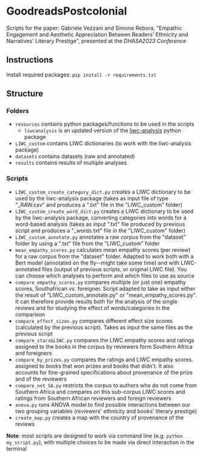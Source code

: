 # GoodreadsPostcolonial

Scripts for the paper:
Gabriele Vezzani and Simone Rebora, "Empathic Engagement and Aesthetic Appreciation Between Readers' Ethnicity and Narratives' Literary Prestige", presented at the *DHASA2023 Conference*

## Instructions

Install required packages: `pip install -r requirements.txt`

## Structure

### Folders

- `resources` contains python packages/functions to be used in the scripts
  - `liwcanalysis` is an updated version of the [liwc-analysis](https://github.com/EricWiener/liwc-analysis/tree/master) python package
- `LIWC_custom` contains LIWC dictionaries (to work with the liwc-analysis package)
- `datasets` contains datasets (raw and annotated)
- `results` contains results of multiple analyses

### Scripts

- `LIWC_custom_create_category_dict.py` creates a LIWC dictionary to be used by the liwc-analysis package (takes as input file of type "\_RAW.csv" and produces a ".txt" file in the "LIWC_custom" folder)
- `LIWC_custom_create_word_dict.py` creates a LIWC dictionary to be used by the liwc-analysis package, converting categories into words for a word-based analysis (takes as input ".txt" file produced by previous script and produces a "\_words.txt" file in the "LIWC_custom" folder)
- `LIWC_custom_annotate.py` annotates a raw corpus from the "dataset" folder by using a ".txt" file from the "LIWC_custom" folder
- `mean_empathy_scores.py` calculates mean empathy scores (per review) for a raw corpus from the "dataset" folder. Adapted to work both with a Bert model (annotated on the fly--might take some time) and with LIWC-annotated files (output of previous scripts, or original LIWC file). You can choose which analyses to perform and which files to use as source
- `compare_empathy_scores.py` compares multiple (or just one) empathy scores, Southafrican vs. foreigner. Script adapted to take as input either the result of "LIWC_custom_annotate.py" or "mean_empathy_scores.py". It can therefore provide results both for the analysis of the single reviews and for studying the effect of words/categories in the comparison  
- `compare_effect_sizes.py` compares different effect size scores (calculated by the previous script). Takes as input the same files as the previous script
- `compare_stars&LIWC.py` compares the LIWC empathy scores and ratings assigned to the books in the corpus by reviewers form Southern Africa and foreigners
- `compare_by_prizes.py` compares the ratings and LIWC empathy scores assigned to books that won prizes and books that didn't. It also accounts for fine-grained specifications about provenance of the prize and of the reviewers
- `compare_not_SA.py` restricts the corpus to authors who do not come from Southern Africa and compares on this sub-corpus LIWC scores and ratings from Southern African reviewers and foreign reviewers
- `anova.py` runs ANOVA model to find possible interactions between our two grouping variables (reviewers' ethnicity and books' literary prestige)
- `create_map.py` creates a map with the country of provenance of the reviews

**Note**: most scripts are designed to work via command line (e.g. `python my_script.py`), with multiple choices to be made via direct interaction in the terminal 
